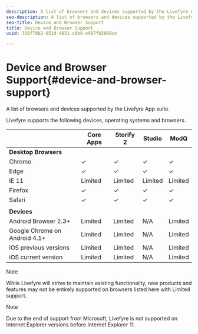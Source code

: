 ```yaml
---
description: A list of browsers and devices supported by the Livefyre App suite.
seo-description: A list of browsers and devices supported by the Livefyre App suite.
seo-title: Device and Browser Support
title: Device and Browser Support
uuid: 338f78b2-051d-4831-a0b9-e987f92660ce

---
```


# Device and Browser Support{#device-and-browser-support}

A list of browsers and devices supported by the Livefyre App suite.

Livefyre supports the following devices, operating systems and browsers.

|  | Core Apps | Storify 2 | Studio | ModQ |
|---|---|---|---|---|
| **Desktop Browsers** | | | | |
|  Chrome | ✓ | ✓ | ✓ | ✓ |
|  Edge | ✓ | ✓ | ✓ | ✓ |
|  IE 11 | Limited | Limited | Limited | Limited |
|  Firefox | ✓ | ✓ | ✓ | ✓ |
|  Safari | ✓ | ✓ | ✓ | ✓ |
|  | | | | |
| **Devices** | | | | |
|  Android Browser 2.3+ | Limited | Limited | N/A | Limited |
|  Google Chrome on Android 4.1+ | Limited | Limited | N/A | Limited |
|  iOS previous versions | Limited | Limited | N/A | Limited |
|  iOS current version | Limited | Limited | N/A | Limited |

>[!NOTE]
>
>While Livefyre will strive to maintain existing functionality, new products and features may not be entirely supported on browsers listed here with Limited support.

>[!NOTE]
>
>Due to the end of support from Microsoft, Livefyre is not supported on Internet Explorer versions before Internet Explorer 11.

